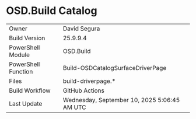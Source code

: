﻿# OSD.Build Catalog

| | |
|-|-|
| Owner | David Segura |
| Build Version | 25.9.9.4 |
| PowerShell Module | OSD.Build |
| PowerShell Function | Build-OSDCatalogSurfaceDriverPage |
| Files | build-driverpage.* |
| Build Workflow | GitHub Actions |
| Last Update | Wednesday, September 10, 2025 5:06:45 AM UTC |
